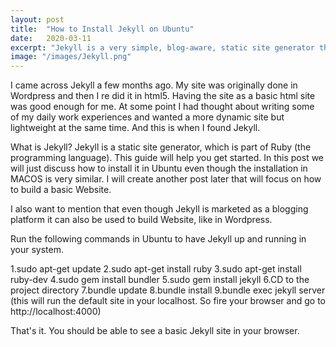 ```yaml
---
layout: post
title:  "How to Install Jekyll on Ubuntu"
date:   2020-03-11
excerpt: "Jekyll is a very simple, blog-aware, static site generator that is perfect for personal, project, or organization sites"
image: "/images/Jekyll.png"
---
```

I came across Jekyll a few months ago. My site was originally done in Wordpress and then I re did it in html5. Having the site as a basic html site was good enough for me. At some point I had thought about writing some of my daily work experiences and wanted a more dynamic site but lightweight at the same time. And this is when I found Jekyll.

What is Jekyll?
Jekyll is a static site generator, which is part of Ruby (the programming language). This guide will help you get started. In this post we will just discuss how to install it in Ubuntu even though the installation in MACOS is very similar. I will create another post later that will focus on how to build a basic Website.

I also want to mention that even though Jekyll is marketed as a blogging platform it can also be used to build Website, like in Wordpress.

Run the following commands in Ubuntu to have Jekyll up and running in your system.

1.sudo apt-get update
2.sudo apt-get install ruby
3.sudo apt-get install ruby-dev
4.sudo gem install bundler
5.sudo gem install jekyll
6.CD to the project directory
7.bundle update
8.bundle install
9.bundle exec jekyll server (this will run the default site in your localhost. So fire your browser and go to http://localhost:4000)

That's it. You should be able to see a basic Jekyll site in your browser.
